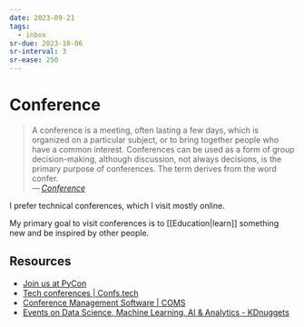 ```yaml
---
date: 2023-09-21
tags:
  - inbox
sr-due: 2023-10-06
sr-interval: 3
sr-ease: 250
---
```


# Conference

> A conference is a meeting, often lasting a few days, which is organized on a
> particular subject, or to bring together people who have a common interest.
> Conferences can be used as a form of group decision-making, although
> discussion, not always decisions, is the primary purpose of conferences. The
> term derives from the word confer.\
> — <cite>[Conference](https://en.wikipedia.org/wiki/Conference)</cite>

I prefer technical conferences, which I visit mostly online.

My primary goal to visit conferences is to [[Education|learn]] something new
and be inspired by other people.

## Resources

- [Join us at PyCon](https://pycon.org/)
- [Tech conferences | Confs.tech](https://confs.tech/)
- [Conference Management Software | COMS](https://conference-service.com/index.html)
- [Events on Data Science, Machine Learning, AI & Analytics - KDnuggets](https://www.kdnuggets.com/meetings/index.html)

